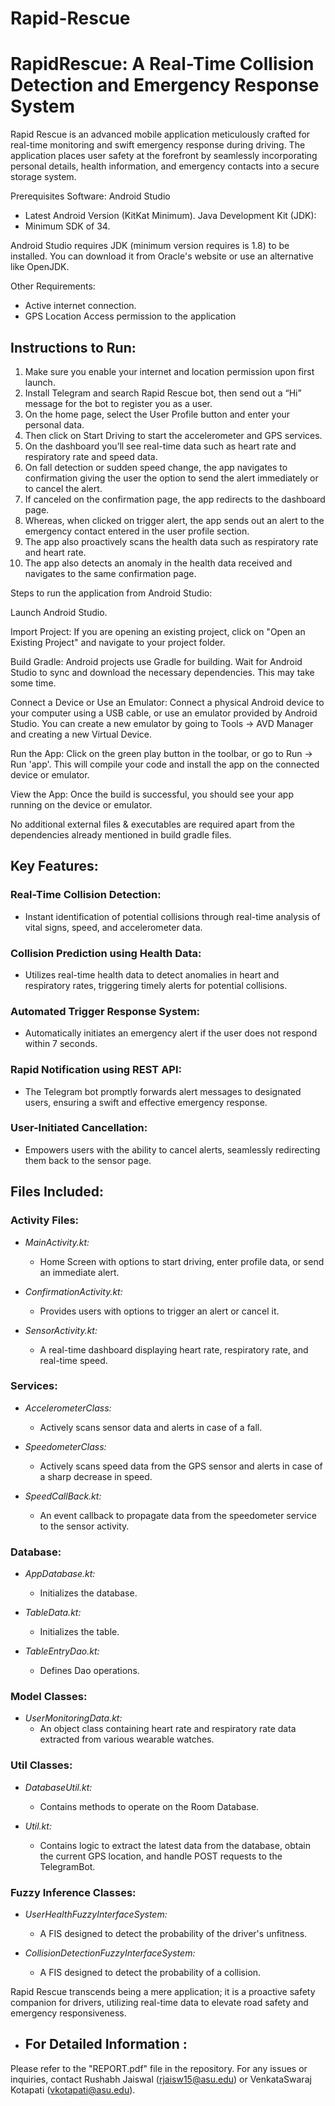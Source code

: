 # Rapid-Rescue

# RapidRescue: A Real-Time Collision Detection and Emergency Response System

Rapid Rescue is an advanced mobile application meticulously crafted for real-time monitoring and swift emergency response during driving. The application places user safety at the forefront by seamlessly incorporating personal details, health information, and emergency contacts into a secure storage system.

Prerequisites Software:
Android Studio
- Latest Android Version (KitKat Minimum).
Java Development Kit (JDK):
- Minimum SDK of 34.

Android Studio requires JDK (minimum version requires is 1.8) to be installed. You can download it from Oracle's website or use an alternative like OpenJDK.

Other Requirements:
- Active internet connection.
- GPS Location Access permission to the application

## Instructions to Run:

1. Make sure you enable your internet and location permission upon first launch.
2. Install Telegram and search Rapid Rescue bot, then send out a “Hi” message for
the bot to register you as a user.
3. On the home page, select the User Profile button and enter your personal data.
4. Then click on Start Driving to start the accelerometer and GPS services.
5. On the dashboard you’ll see real-time data such as heart rate and respiratory rate
and speed data.
6. On fall detection or sudden speed change, the app navigates to confirmation
giving the user the option to send the alert immediately or to cancel the alert.
7. If canceled on the confirmation page, the app redirects to the dashboard page.
8. Whereas, when clicked on trigger alert, the app sends out an alert to the
emergency contact entered in the user profile section.
9. The app also proactively scans the health data such as respiratory rate and heart
rate.
10. The app also detects an anomaly in the health data received and navigates to
the same confirmation page.

Steps to run the application from Android Studio:

Launch Android Studio.

Import Project:
If you are opening an existing project, click on "Open an Existing Project" and navigate to your project folder.

Build Gradle:
Android projects use Gradle for building. Wait for Android Studio to sync and download the necessary dependencies. This may take some time.

Connect a Device or Use an Emulator:
Connect a physical Android device to your computer using a USB cable, or use an emulator provided by Android Studio. You can create a new emulator by going to Tools -> AVD Manager and creating a new Virtual Device.

Run the App:
Click on the green play button in the toolbar, or go to Run -> Run 'app'. This will compile your code and install the app on the connected device or emulator.

View the App:
Once the build is successful, you should see your app running on the device or emulator.

No additional external files & executables are required apart from the dependencies already mentioned in build gradle files.

## Key Features:

### Real-Time Collision Detection:
- Instant identification of potential collisions through real-time analysis of vital signs, speed, and accelerometer data.

### Collision Prediction using Health Data:
- Utilizes real-time health data to detect anomalies in heart and respiratory rates, triggering timely alerts for potential collisions.

### Automated Trigger Response System:
- Automatically initiates an emergency alert if the user does not respond within 7 seconds.

### Rapid Notification using REST API:
- The Telegram bot promptly forwards alert messages to designated users, ensuring a swift and effective emergency response.

### User-Initiated Cancellation:
- Empowers users with the ability to cancel alerts, seamlessly redirecting them back to the sensor page.

## Files Included:

### Activity Files:

- *MainActivity.kt:*
  - Home Screen with options to start driving, enter profile data, or send an immediate alert.

- *ConfirmationActivity.kt:*
  - Provides users with options to trigger an alert or cancel it.

- *SensorActivity.kt:*
  - A real-time dashboard displaying heart rate, respiratory rate, and real-time speed.

### Services:

- *AccelerometerClass:*
  - Actively scans sensor data and alerts in case of a fall.

- *SpeedometerClass:*
  - Actively scans speed data from the GPS sensor and alerts in case of a sharp decrease in speed.

- *SpeedCallBack.kt:*
  - An event callback to propagate data from the speedometer service to the sensor activity.

### Database:

- *AppDatabase.kt:*
  - Initializes the database.

- *TableData.kt:*
  - Initializes the table.

- *TableEntryDao.kt:*
  - Defines Dao operations.

### Model Classes:

- *UserMonitoringData.kt:*
  - An object class containing heart rate and respiratory rate data extracted from various wearable watches.

### Util Classes:

- *DatabaseUtil.kt:*
  - Contains methods to operate on the Room Database.

- *Util.kt:*
  - Contains logic to extract the latest data from the database, obtain the current GPS location, and handle POST requests to the TelegramBot.

### Fuzzy Inference Classes:

- *UserHealthFuzzyInterfaceSystem:*
  - A FIS designed to detect the probability of the driver's unfitness.

- *CollisionDetectionFuzzyInterfaceSystem:*
  - A FIS designed to detect the probability of a collision.

Rapid Rescue transcends being a mere application; it is a proactive safety companion for drivers, utilizing real-time data to elevate road safety and emergency responsiveness.

- ## For Detailed Information :
Please refer to the "REPORT.pdf" file in the repository.
For any issues or inquiries, contact Rushabh Jaiswal (rjaisw15@asu.edu) or VenkataSwaraj Kotapati (vkotapati@asu.edu). 
